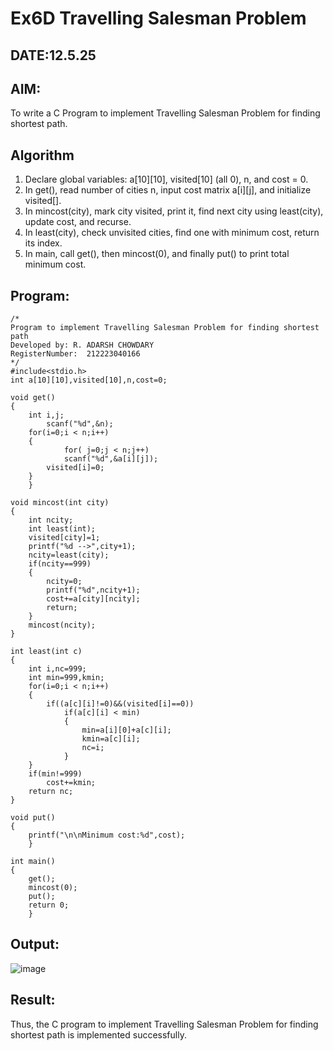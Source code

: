# Ex6D Travelling Salesman Problem
## DATE:12.5.25
## AIM:
To write a C Program to implement Travelling Salesman Problem for finding shortest path.
## Algorithm
1. Declare global variables: a[10][10], visited[10] (all 0), n, and cost = 0.
2. In get(), read number of cities n, input cost matrix a[i][j], and initialize visited[].
3. In mincost(city), mark city visited, print it, find next city using least(city), update cost, and recurse.
4. In least(city), check unvisited cities, find one with minimum cost, return its index. 
5. In main, call get(), then mincost(0), and finally put() to print total minimum cost. 

## Program:
```
/*
Program to implement Travelling Salesman Problem for finding shortest path
Developed by: R. ADARSH CHOWDARY
RegisterNumber:  212223040166
*/
#include<stdio.h>
int a[10][10],visited[10],n,cost=0;

void get()
{
	int i,j;
		scanf("%d",&n);
	for(i=0;i < n;i++)
	{
			for( j=0;j < n;j++)
			scanf("%d",&a[i][j]);
		visited[i]=0;
	}
	}

void mincost(int city)
{
	int ncity;
	int least(int);
	visited[city]=1;	
	printf("%d -->",city+1);
	ncity=least(city);
	if(ncity==999)
	{
		ncity=0;
		printf("%d",ncity+1);
		cost+=a[city][ncity];
		return;
	}
	mincost(ncity);
}

int least(int c)
{
	int i,nc=999;
	int min=999,kmin;
	for(i=0;i < n;i++)
	{
		if((a[c][i]!=0)&&(visited[i]==0))
			if(a[c][i] < min)
			{
				min=a[i][0]+a[c][i];
				kmin=a[c][i];
				nc=i;
			}
	}
	if(min!=999)
		cost+=kmin;
	return nc;
}

void put()
{
	printf("\n\nMinimum cost:%d",cost);
	}

int main()
{
	get();
	mincost(0);
	put();
	return 0;
	}

```

## Output:

![image](https://github.com/user-attachments/assets/3c143d65-298c-41fb-9de1-67213ba4b210)


## Result:
Thus, the C program to implement Travelling Salesman Problem for finding shortest path is implemented successfully.
